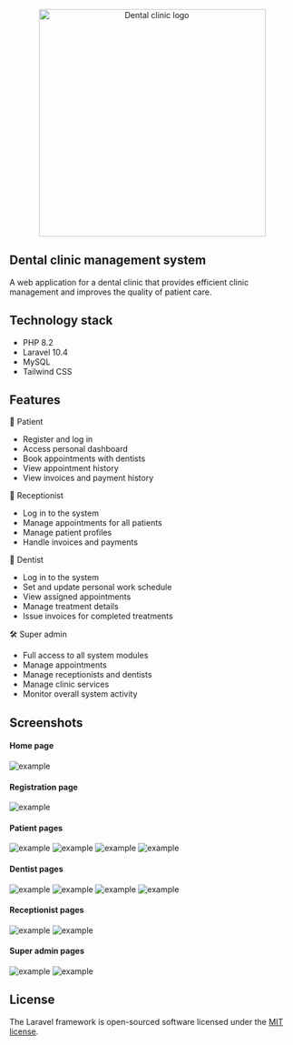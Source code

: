 <p align="center"><img src="public\img\logof.png" width="400" alt="Dental clinic logo"></p>

## Dental clinic management system

A web application for a dental clinic that provides efficient clinic management and improves the quality of patient care.

## Technology stack

- PHP 8.2
- Laravel 10.4
- MySQL
- Tailwind CSS

## Features

🧑 Patient

- Register and log in
- Access personal dashboard
- Book appointments with dentists
- View appointment history
- View invoices and payment history

🧾 Receptionist

- Log in to the system
- Manage appointments for all patients
- Manage patient profiles
- Handle invoices and payments

🦷 Dentist

- Log in to the system
- Set and update personal work schedule
- View assigned appointments
- Manage treatment details
- Issue invoices for completed treatments

🛠️ Super admin

- Full access to all system modules
- Manage appointments
- Manage receptionists and dentists
- Manage clinic services
- Monitor overall system activity

## Screenshots

#### Home page
![example](screenshots/dental_clinic1.png)

#### Registration page
![example](screenshots/dental_clinic_register.png)

#### Patient pages
![example](screenshots/dental_clinic_patient1.png)
![example](screenshots/dental_clinic_patient2.png)
![example](screenshots/dental_clinic_patient3.png)
![example](screenshots/dental_clinic_patient4.png)

#### Dentist pages
![example](screenshots/dental_clinic_dentist1.png)
![example](screenshots/dental_clinic_dentist2.png)
![example](screenshots/dental_clinic_dentist3.png)
![example](screenshots/dental_clinic_dentist4.png)

#### Receptionist pages
![example](screenshots/dental_clinic_receptionist1.png)
![example](screenshots/dental_clinic_receptionist2.png)

#### Super admin pages
![example](screenshots/dental_clinic_super_admin1.png)
![example](screenshots/dental_clinic_super_admin2.png)


## License

The Laravel framework is open-sourced software licensed under the [MIT license](https://opensource.org/licenses/MIT).
